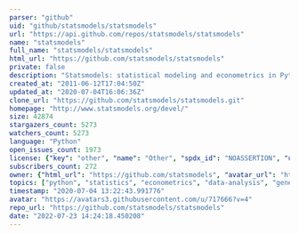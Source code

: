 ```yaml
---
parser: "github"
uid: "github/statsmodels/statsmodels"
url: "https://api.github.com/repos/statsmodels/statsmodels"
name: "statsmodels"
full_name: "statsmodels/statsmodels"
html_url: "https://github.com/statsmodels/statsmodels"
private: false
description: "Statsmodels: statistical modeling and econometrics in Python"
created_at: "2011-06-12T17:04:50Z"
updated_at: "2020-07-04T16:06:36Z"
clone_url: "https://github.com/statsmodels/statsmodels.git"
homepage: "http://www.statsmodels.org/devel/"
size: 42874
stargazers_count: 5273
watchers_count: 5273
language: "Python"
open_issues_count: 1973
license: {"key": "other", "name": "Other", "spdx_id": "NOASSERTION", "url": null, "node_id": "MDc6TGljZW5zZTA="}
subscribers_count: 272
owner: {"html_url": "https://github.com/statsmodels", "avatar_url": "https://avatars3.githubusercontent.com/u/717666?v=4", "login": "statsmodels", "type": "Organization"}
topics: ["python", "statistics", "econometrics", "data-analysis", "generalized-linear-models", "timeseries-analysis", "regression-models"]
timestamp: "2020-07-04 13:22:43.991776"
avatar: "https://avatars3.githubusercontent.com/u/717666?v=4"
repo_url: "https://github.com/statsmodels/statsmodels"
date: "2022-07-23 14:24:18.450208"
---
```

